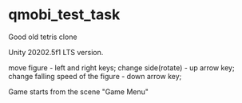 # qmobi_test_task
Good old tetris clone

Unity 20202.5f1 LTS version.

move figure - left and right keys;
change side(rotate) - up arrow key;
change falling speed of the figure - down arrow key;


Game starts from the scene "Game Menu"
